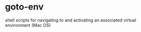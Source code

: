 # goto-env
shell scripts for navigating to and activating an associated virtual environment (Mac OS)
